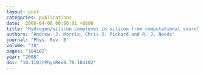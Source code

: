 ```yaml
---
layout: post
categories: publications
date:  2008-04-06 00:00:01 +0000
title: "Hydrogen/silicon complexes in silicon from computational searches"
authors: "Andrew. J. Morris, Chris J. Pickard and R. J. Needs"
journal: "Phys. Rev. B"
volume: "78"
pages: "184102"
year: "2008"
doi: "10.1103/PhysRevB.78.184102"
---
```

